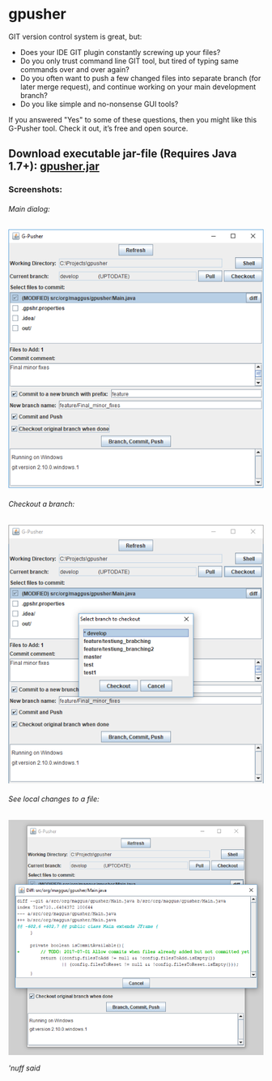 # gpusher

GIT version control system is great, but:

  * Does your IDE GIT plugin constantly screwing up your files?
  * Do you only trust command line GIT tool, but tired of typing same commands over and over again?
  * Do you often want to push a few changed files into separate branch (for later merge request), and continue working on your main development branch?
  * Do you like simple and no-nonsense GUI tools?

   If you answered "Yes" to some of these questions, then you might like this G-Pusher tool. Check it out, it’s free and open source. 

## Download executable jar-file (Requires Java 1.7+): [gpusher.jar](https://github.com/ma99us/gpusher/raw/master/gpusher.jar)

### Screenshots:
###### Main dialog:
![Main dialog](doc/gpusher_scr1.png?raw=true "gpusher screenshot 1")
###### Checkout a branch:
![Checkout branch](doc/gpusher_scr2.png?raw=true "gpusher screenshot 2")
###### See local changes to a file:
![Diff file](doc/gpusher_scr3.png?raw=true "gpusher screenshot 3")

_'nuff said_